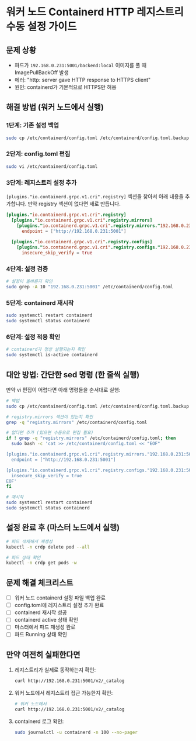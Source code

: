 # 워커 노드 Containerd HTTP 레지스트리 수동 설정 가이드

## 문제 상황
- 파드가 `192.168.0.231:5001/backend:local` 이미지를 풀 때 ImagePullBackOff 발생
- 에러: "http: server gave HTTP response to HTTPS client"
- 원인: containerd가 기본적으로 HTTPS만 허용

## 해결 방법 (워커 노드에서 실행)

### 1단계: 기존 설정 백업
```bash
sudo cp /etc/containerd/config.toml /etc/containerd/config.toml.backup
```

### 2단계: config.toml 편집
```bash
sudo vi /etc/containerd/config.toml
```

### 3단계: 레지스트리 설정 추가

`[plugins."io.containerd.grpc.v1.cri".registry]` 섹션을 찾아서 아래 내용을 추가합니다.
만약 registry 섹션이 없다면 새로 만듭니다.

```toml
[plugins."io.containerd.grpc.v1.cri".registry]
  [plugins."io.containerd.grpc.v1.cri".registry.mirrors]
    [plugins."io.containerd.grpc.v1.cri".registry.mirrors."192.168.0.231:5001"]
      endpoint = ["http://192.168.0.231:5001"]
  
  [plugins."io.containerd.grpc.v1.cri".registry.configs]
    [plugins."io.containerd.grpc.v1.cri".registry.configs."192.168.0.231:5001".tls]
      insecure_skip_verify = true
```

### 4단계: 설정 검증
```bash
# 설정이 올바른지 확인
sudo grep -A 10 "192.168.0.231:5001" /etc/containerd/config.toml
```

### 5단계: containerd 재시작
```bash
sudo systemctl restart containerd
sudo systemctl status containerd
```

### 6단계: 설정 적용 확인
```bash
# containerd가 정상 실행되는지 확인
sudo systemctl is-active containerd
```

## 대안 방법: 간단한 sed 명령 (한 줄씩 실행)

만약 vi 편집이 어렵다면 아래 명령들을 순서대로 실행:

```bash
# 백업
sudo cp /etc/containerd/config.toml /etc/containerd/config.toml.backup

# registry.mirrors 섹션이 있는지 확인
grep -q "registry.mirrors" /etc/containerd/config.toml

# 없다면 추가 (있으면 수동으로 편집 필요)
if ! grep -q "registry.mirrors" /etc/containerd/config.toml; then
  sudo bash -c 'cat >> /etc/containerd/config.toml << "EOF"

[plugins."io.containerd.grpc.v1.cri".registry.mirrors."192.168.0.231:5001"]
  endpoint = ["http://192.168.0.231:5001"]

[plugins."io.containerd.grpc.v1.cri".registry.configs."192.168.0.231:5001".tls]
  insecure_skip_verify = true
EOF'
fi

# 재시작
sudo systemctl restart containerd
sudo systemctl status containerd
```

## 설정 완료 후 (마스터 노드에서 실행)

```bash
# 파드 삭제해서 재생성
kubectl -n crdp delete pod --all

# 파드 상태 확인
kubectl -n crdp get pods -w
```

## 문제 해결 체크리스트

- [ ] 워커 노드 containerd 설정 파일 백업 완료
- [ ] config.toml에 레지스트리 설정 추가 완료
- [ ] containerd 재시작 성공
- [ ] containerd active 상태 확인
- [ ] 마스터에서 파드 재생성 완료
- [ ] 파드 Running 상태 확인

## 만약 여전히 실패한다면

1. 레지스트리가 실제로 동작하는지 확인:
   ```bash
   curl http://192.168.0.231:5001/v2/_catalog
   ```

2. 워커 노드에서 레지스트리 접근 가능한지 확인:
   ```bash
   # 워커 노드에서
   curl http://192.168.0.231:5001/v2/_catalog
   ```

3. containerd 로그 확인:
   ```bash
   sudo journalctl -u containerd -n 100 --no-pager
   ```
